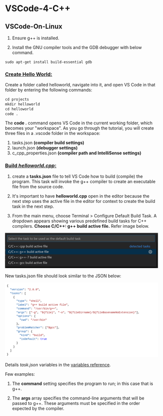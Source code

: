 # VSCode-4-C++

## VSCode-On-Linux

1. Ensure g++ is installed.

2. Install the GNU compiler tools and the GDB debugger with below command.

```
sudo apt-get install build-essential gdb
```

### <ins> Create Hello World: </ins>

Create a folder called helloworld, navigate into it, and open VS Code in that folder by entering the following commands:

```
cd projects
mkdir helloworld
cd helloworld
code .
```

The **code .** command opens VS Code in the current working folder, which becomes your "workspace". As you go through the tutorial, you will create three files in a .vscode folder in the workspace:

1. tasks.json **(compiler build settings)**
2. launch.json **(debugger settings)**
3. c_cpp_properties.json **(compiler path and IntelliSense settings)**

### <ins> Build *helloworld.cpp*: </ins>

1. create a **tasks.json** file to tell VS Code how to build (compile) the program. This task will invoke the g++ compiler to create an executable file from the source code.

2. It's important to have **helloworld.cpp** open in the editor because the next step uses the active file in the editor for context to create the build task in the next step.

3. From the main menu, choose Terminal > Configure Default Build Task. A dropdown appears showing various predefined build tasks for C++ compilers. **Choose C/C++: g++ build active file.** Refer image below.

![docker](images/vscode-build-active-file.png)

New tasks.json file should look similar to the JSON below:

![docker](images/vscode-tasks-json.png)

Details *task.json* variables in the [variables reference](https://code.visualstudio.com/docs/editor/variables-reference).

Few examples:

1. The **command** setting specifies the program to run; in this case that is g++.

2. The **args** array specifies the command-line arguments that will be passed to g++. These arguments must be specified in the order expected by the compiler.

